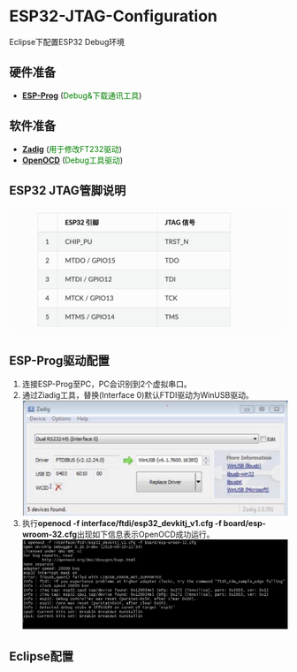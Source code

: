 # ESP32-JTAG-Configuration
Eclipse下配置ESP32 Debug环境

## 硬件准备
* [**ESP-Prog**](https://github.com/espressif/esp-iot-solution/blob/master/documents/evaluation_boards/ESP-Prog_guide_cn.md)  (<font color='green'>Debug&下载通讯工具</font>) 

## 软件准备
* [**Zadig**](https://zadig.akeo.ie/)  (<font color='green'>用于修改FT232驱动</font>)   
* [**OpenOCD**](https://github.com/espressif/openocd-esp32/releases)  (<font color='green'>Debug工具驱动</font>)   

## ESP32 JTAG管脚说明
![](./image/ESP32-JTAG.jpg)  

## ESP-Prog驱动配置  
1. 连接ESP-Prog至PC，PC会识别到2个虚拟串口。
1. 通过Ziadig工具，替换(Interface 0)默认FTDI驱动为WinUSB驱动。![](./image/Zadig.jpg)  
1. 执行**openocd -f interface/ftdi/esp32_devkitj_v1.cfg -f board/esp-wroom-32.cfg**出现如下信息表示OpenOCD成功运行。![](./image/OpenOCD.jpg)  

## Eclipse配置  